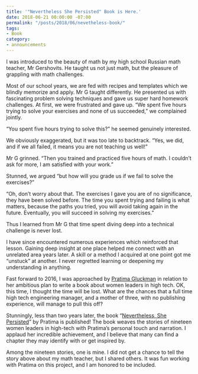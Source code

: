 ```yaml
---
title: '"Nevertheless She Persisted" Book is Here.'
date: 2018-06-21 00:00:00 -07:00
permalink: "/posts/2018/06/nevetheless-book/"
tags:
- Book
category:
- announcements
---
```


I was introduced to the beauty of math by my high school Russian math teacher, Mr Gershovits. He taught us not just math, but the pleasure of grappling with math challenges.

Most of our school years, we are fed with recipes and templates which we blindly memorize and apply. Mr G taught differently. He presented us with fascinating problem solving techniques and gave us super hard homework challenges. At first, we were frustrated and gave up. “We spent five hours trying to solve your exercises and none of us succeeded,” we complained jointly.

“You spent five hours trying to solve this?” he seemed genuinely interested.

We obviously exaggerated, but it was too late to backtrack. “Yes, we did, and if we all failed, it means you are not teaching us well!”

Mr G grinned. “Then you trained and practiced five hours of math. I couldn’t ask for more, I am satisfied with your work.”

Stunned, we argued “but how will you grade us if we fail to solve the exercises?”

“Oh, don’t worry about that. The exercises I gave you are of no significance, they have been solved before. The time you spent trying and failing is what matters, because the paths you tried, you will avoid taking again in the future. Eventually, you will succeed in solving my exercises.”

Thus I learned from Mr G that time spent diving deep into a technical challenge is never lost.

I have since encountered numerous experiences which reinforced that lesson. Gaining deep insight at one place helped me connect with an unrelated area years later. A skill or a method I acquired at one point got me “unstuck” at another. I never regretted learning or deepening my understanding in anything.

Fast forward to 2016, I was approached by  [Pratima Gluckman](http://www.pratimagluckman.com/)  in relation to her ambitious plan to write a book about women leaders in high tech. OK, this time, I thought the time will be lost. What are the chances that a full time high tech engineering manager, and a mother of three, with no publishing experience, will manage to pull this off?

Stunningly, less than two years later, the book “[Nevertheless, She Persisted](http://www.pratimagluckman.com/)” by Pratima is published! The book weaves the stories of nineteen women leaders in high-tech with Pratima’s personal touch and narration. I applaud her incredible achievement, and I believe that many can find a chapter they may identify with or get inspired by.

Among the nineteen stories, one is mine. I did not get a chance to tell the story above about my math teacher, but I shared others. It was fun working with Pratima on this project, and I am honored to be included.
